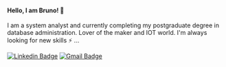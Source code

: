 #### Hello, I am Bruno! 👋

I am a system analyst and currently completing my postgraduate degree in database administration. Lover of the maker and IOT world.
I'm always looking for new skills ⚡ ...


[![Linkedin Badge](https://img.shields.io/badge/LinkedIn-black?style=flat-square&logo=Linkedin&logoColor=white&link=https://www.linkedin.com/in/bruno-freitas-892136bb/)](https://www.linkedin.com/in/bruno-freitas-892136bb/)  [![Gmail Badge](https://img.shields.io/badge/-Gmail-c14438?style=flat-square&logo=Gmail&logoColor=white&link=mailto:freitasbruno965@gmail.com)](mailto:freitasbruno965@gmail.com)
